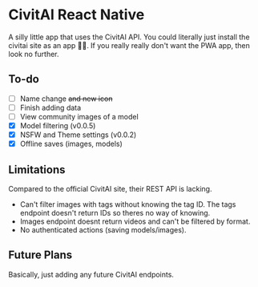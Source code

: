 # CivitAI React Native
A silly little app that uses the CivitAI API. You could literally just install the civitai site as an app 🤷‍♂️. If you really really don't want the PWA app, then look no further.

## To-do
- [ ] Name change ~~and new icon~~
- [ ] Finish adding data
- [ ] View community images of a model
- [x] Model filtering (v0.0.5)
- [x] NSFW and Theme settings (v0.0.2)
- [x] Offline saves (images, models)

## Limitations
Compared to the official CivitAI site, their REST API is lacking. 
- Can't filter images with tags without knowing the tag ID. The tags endpoint doesn't return IDs so theres no way of knowing.
- Images endpoint doesnt return videos and can't be filtered by format.
- No authenticated actions (saving models/images).

## Future Plans
Basically, just adding any future CivitAI endpoints.
